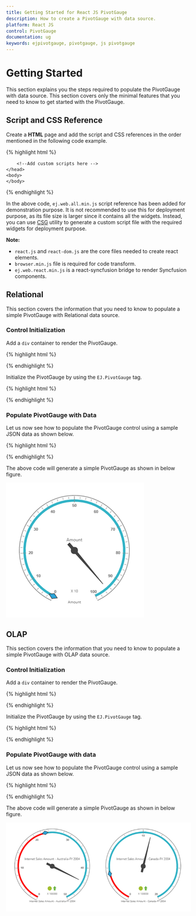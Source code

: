 ```yaml
---
title: Getting Started for React JS PivotGauge
description: How to create a PivotGauge with data source.
platform: React JS
control: PivotGauge
documentation: ug
keywords: ejpivotgauge, pivotgauge, js pivotgauge
---
```


# Getting Started

This section explains you the steps required to populate the PivotGauge with data source. This section covers only the minimal features that you need to know to get started with the PivotGauge.

## Script and CSS Reference

Create a **HTML** page and add the script and CSS references in the order mentioned in the following code example.

{% highlight html %}

<!DOCTYPE html>
<html>
    <head>
        <!-- Essential Studio for JavaScript  theme reference -->
        <link rel="stylesheet" href="http://cdn.syncfusion.com/14.3.0.49/js/web/bootstrap-theme/ej.web.all.min.css" />           
        <!--  react script  -->
        <script src="https://cdnjs.cloudflare.com/ajax/libs/react/15.2.1/react.js"></script>
        <script src="https://cdnjs.cloudflare.com/ajax/libs/react/15.2.1/react-dom.js"></script>
        <script src="https://cdnjs.cloudflare.com/ajax/libs/babel-core/5.8.34/browser.min.js"></script>
        <!--  jquery script  -->
        <script src="https://code.jquery.com/jquery-3.0.0.min.js"></script>
        <!-- Essential JS UI widget -->    
        <script src="http://cdn.syncfusion.com/14.3.0.49/js/web/ej.web.all.min.js"></script>
        <script src="http://cdn.syncfusion.com/14.3.0.49/js/common/ej.web.react.min.js"></script>

        <!--Add custom scripts here -->
    </head>
    <body>
    </body>
</html>

{% endhighlight %}

In the above code, `ej.web.all.min.js` script reference has been added for demonstration purpose. It is not recommended to use this for deployment purpose, as its file size is larger since it contains all the widgets. Instead, you can use [CSG](http://csg.syncfusion.com/# "") utility to generate a custom script file with the required widgets for deployment purpose.

**Note:**

* `react.js` and `react-dom.js` are the core files needed to create react elements.
* `browser.min.js` file is required for code transform.
* `ej.web.react.min.js` is a react-syncfusion bridge to render Syncfusion components.

## Relational

This section covers the information that you need to know to populate a simple PivotGauge with Relational data source.

### Control Initialization

Add a `div` container to render the PivotGauge.

{% highlight html %}

<!DOCTYPE html>
<html> 
    <body>
        <div id="PivotGauge1" style="width:99%;"></div>
    </body>
</html>

{% endhighlight %}

Initialize the PivotGauge by using the `EJ.PivotGauge` tag.

{% highlight html %}

<!DOCTYPE html>
<html>
    <head>
        <style>
           #Relational{
              width: 95%;
              height: 450px;
              overflow: auto;
           }
        </style>
    </head>       
    <body>
        <div id="PivotGauge1" style="width:99%;"></div>
        <script type="text/babel">
             ReactDOM.render(
                   <EJ.PivotGauge id="Relational"></EJ.PivotGauge>,
                   document.getElementById('PivotGauge1')
             );  
        </script>
    </body>
</html>

{% endhighlight %}

### Populate PivotGauge with Data

Let us now see how to populate the PivotGauge control using a sample JSON data as shown below.

{% highlight html %}

<script type="text/babel">
    var pivot_dataset = [
        { Amount: 100, Country: "Canada", Date: "FY 2005", Product: "Bike", Quantity: 2, State: "Alberta" },
        { Amount: 200, Country: "Canada", Date: "FY 2006", Product: "Van", Quantity: 3, State: "British Columbia" },
        { Amount: 300, Country: "Canada", Date: "FY 2007", Product: "Car", Quantity: 4, State: "Brunswick" },
        { Amount: 150, Country: "Canada", Date: "FY 2008", Product: "Bike", Quantity: 3, State: "Manitoba" },
        { Amount: 200, Country: "Canada", Date: "FY 2006", Product: "Car", Quantity: 4, State: "Ontario" },
        { Amount: 100, Country: "Canada", Date: "FY 2007", Product: "Van", Quantity: 1, State: "Quebec" },
        { Amount: 200, Country: "France", Date: "FY 2005", Product: "Bike", Quantity: 2, State: "Charente-Maritime" },
        { Amount: 250, Country: "France", Date: "FY 2006", Product: "Van", Quantity: 4, State: "Essonne" },
        { Amount: 300, Country: "France", Date: "FY 2007", Product: "Car", Quantity: 3, State: "Garonne (Haute)" },
        { Amount: 150, Country: "France", Date: "FY 2008", Product: "Van", Quantity: 2, State: "Gers" },
        { Amount: 200, Country: "Germany", Date: "FY 2006", Product: "Van", Quantity: 3, State: "Bayern" },
        { Amount: 250, Country: "Germany", Date: "FY 2007", Product: "Car", Quantity: 3, State: "Brandenburg" },
        { Amount: 150, Country: "Germany", Date: "FY 2008", Product: "Car", Quantity: 4, State: "Hamburg" },
        { Amount: 200, Country: "Germany", Date: "FY 2008", Product: "Bike", Quantity: 4, State: "Hessen" },
        { Amount: 150, Country: "Germany", Date: "FY 2007", Product: "Van", Quantity: 3, State: "Nordrhein-Westfalen" },
        { Amount: 100, Country: "Germany", Date: "FY 2005", Product: "Bike", Quantity: 2, State: "Saarland" },
        { Amount: 150, Country: "United Kingdom", Date: "FY 2008", Product: "Bike", Quantity: 5, State: "England" },
        { Amount: 250, Country: "United States", Date: "FY 2007", Product: "Car", Quantity: 4, State: "Alabama" },
        { Amount: 200, Country: "United States", Date: "FY 2005", Product: "Van", Quantity: 4, State: "California" },
        { Amount: 100, Country: "United States", Date: "FY 2006", Product: "Bike", Quantity: 2, State: "Colorado" },
        { Amount: 150, Country: "United States", Date: "FY 2008", Product: "Car", Quantity: 3, State: "New Mexico" },
        { Amount: 200, Country: "United States", Date: "FY 2005", Product: "Bike", Quantity: 4, State: "New York" },
        { Amount: 250, Country: "United States", Date: "FY 2008", Product: "Car", Quantity: 3, State: "North Carolina" },
        { Amount: 300, Country: "United States", Date: "FY 2007", Product: "Van", Quantity: 4, State: "South Carolina" }
    ];
    var  pivotdataSource = {
    data: pivot_dataset, 
        cube: "", 
        rows: [
                 { fieldName: "Country", fieldCaption: "Country" },
                 { fieldName: "State", fieldCaption: "State" }
              ], 
        columns: [
                    { fieldName: "Product", fieldCaption: "Product" }
              ], 
        values: [
                   { fieldName: "Amount", fieldCaption: "Amount" },
                   { fieldName: "Quantity", fieldCaption: "Quantity" }
                ], 
        filters: []
    };
   
    var pivotgauge_lablesetings = {decimalPlaces: 2};
    var PivotGauge_customLables = [{
        position: {
            x: 180,
            y: 290
        },
        font: {
            size: "10px",
            fontFamily: "Segoe UI",
            fontStyle: "Normal"
        },
        color: "#666666"
      }, {
        position: {
            x: 180,
            y: 320
        },
        font: {
            size: "10px",
            fontFamily: "Segoe UI",
            fontStyle: "Normal"
        },
        color: "#666666"
      }, {
        position: {
            x: 180,
            y: 150
        },
        font: {
            size: "12px",
            fontFamily: "Segoe UI",
            fontStyle: "Normal"
        },
        color: "#666666"
      }];
    var PivotGauge_ranges = [{
        distanceFromScale: -5,
        backgroundColor: "#fc0606",
        border: {
            color: "#fc0606"
        }
    }, {
        distanceFromScale: -5
    }];

    var pivotgauge_labels = [{
        color: "#8c8c8c"
    }]

    var pivotgauge_ticks = [{
        type: "major",
        distanceFromScale: 2,
        height: 16,
        width: 1,
        color: "#8c8c8c"
    }, {
        type: "minor",
        height: 6,
        width: 1,
        distanceFromScale: 2,
        color: "#8c8c8c"
    }];

    var pivotguage_pointers = [{
        showBackNeedle: true,
        backNeedleLength: 20,
        length: 120,
        width: 7
    }];

    var pivotguage_scale = [{
        showRanges: true,
        radius: 150,
        showScaleBar: true,
        size: 1,
        border: {
            width: 0.5
        },
        showIndicators: true,
        showLabels: true,
        pointers: pivotguage_pointers,
        ticks: pivotgauge_ticks,
        labels: pivotgauge_labels,
        ranges: PivotGauge_ranges,
        customLabels: PivotGauge_customLables
    }];

    $(function(){
      ReactDOM.render(
    <EJ.PivotGauge id="Relational" dataSource= {pivotdataSource} labelFormatSettings= {pivotgauge_lablesetings} enableTooltip= {true} isResponsive= {true} load: {"loadGaugeTheme"} backgroundColor= {"transparent"} scales= {pivotguage_scale}></EJ.PivotGauge>,
        document.getElementById('PivotGauge1')
      );
    });
</script>

{% endhighlight %}

The above code will generate a simple PivotGauge as shown in below figure.

![](getting-started_images/purejs.png)

## OLAP

This section covers the information that you need to know to populate a simple PivotGauge with OLAP data source.

### Control Initialization

Add a `div` container to render the PivotGauge.

{% highlight html %}

<!DOCTYPE html>
<html> 
    <body>
        <div id="PivotGauge1" style="width:99%;"></div>
    </body>
</html>

{% endhighlight %}

Initialize the PivotGauge by using the `EJ.PivotGauge` tag.

{% highlight html %}

<!DOCTYPE html>
<html>
    <head>
        <style>
          #Olap{
            width: 95%;
            height: 450px;
            overflow: auto;
          }
        </style>
    </head>       
    <body>
        <div id="PivotGauge1" style="width:99%;"></div>
        <script type="text/babel">
             ReactDOM.render(
                   <EJ.PivotGauge id="Olap"></EJ.PivotGauge>,
                   document.getElementById('PivotGauge1')
             );  
        </script>
    </body>
</html>

{% endhighlight %}

### Populate PivotGauge with data

Let us now see how to populate the PivotGauge control using a sample JSON data as shown below.

{% highlight html %}

<script type="text/babel">
    var Olap_dataSource={
      data: "http://bi.syncfusion.com/olap/msmdpump.dll",
      catalog: "Adventure Works DW 2008 SE",
      cube: "Adventure Works",
      rows: [
          {
              fieldName: "[Date].[Fiscal]",
              filterItems: { filterType: "include", values: ["[Date].[Fiscal].[Fiscal Year].&amp;[2004]"] }
          },
      ],
      columns: [
          {
              fieldName: "[Customer].[Customer Geography]",
          filterItems: { filterType: "include", values: ["[Customer].[Customer Geography].[Country].&amp;[Australia]"] }
          }
      ],
      values: [
          {
              measures: [
                  {
                      fieldName: "[Measures].[Internet Sales Amount]"
                  },
                  {
                      fieldName: "[Measures].[Internet Revenue Status]"
                  },
                    {
                        fieldName: "[Measures].[Internet Revenue Trend]"
                    },
                {
                    fieldName: "[Measures].[Internet Revenue Goal]"
                },
              ],
              axis: ej.PivotGauge.AxisName.Columns
          }
      ]
    };

    var pivotgauge_lablesettings = {decimalPlaces: 2};
    var PivotGauge_customLables = [{
        position: {
            x: 180,
            y: 290
        },
        font: {
            size: "10px",
            fontFamily: "Segoe UI",
            fontStyle: "Normal"
        },
        color: "#666666"
      }, {
        position: {
            x: 180,
            y: 320
        },
        font: {
            size: "10px",
            fontFamily: "Segoe UI",
            fontStyle: "Normal"
        },
        color: "#666666"
      }, {
        position: {
            x: 180,
            y: 150
        },
        font: {
            size: "12px",
            fontFamily: "Segoe UI",
            fontStyle: "Normal"
        },
        color: "#666666"
      }];
    var PivotGauge_ranges = [{
        distanceFromScale: -5,
        backgroundColor: "#fc0606",
        border: {
            color: "#fc0606"
        }
    }, {
        distanceFromScale: -5
    }];

    var pivotgauge_labels = [{
        color: "#8c8c8c"
    }]

    var pivotgauge_ticks = [{
        type: "major",
        distanceFromScale: 2,
        height: 16,
        width: 1,
        color: "#8c8c8c"
    }, {
        type: "minor",
        height: 6,
        width: 1,
        distanceFromScale: 2,
        color: "#8c8c8c"
    }];

    var pivotguage_pointers = [{
        showBackNeedle: true,
        backNeedleLength: 20,
        length: 120,
        width: 7
    }, {
        type: "marker",
        markerType: ej.datavisualization.CircularGauge.MarkerType.Diamond,
        distanceFromScale: 5,
        placement: "center",
        backgroundColor: "#29A4D9",
        length: 25,
        width: 15
    }];

    var pivotguage_scale = [{
        showRanges: true,
        radius: 150,
        showScaleBar: true,
        size: 1,
        border: {
            width: 0.5
        },
        showIndicators: true,
        showLabels: true,
        pointers: pivotguage_pointers,
        ticks: pivotgauge_ticks,
        labels: pivotgauge_labels,
        ranges: PivotGauge_ranges,
        customLabels: PivotGauge_customLables
    }];

    $(function(){
      ReactDOM.render(
        <EJ.PivotGauge id="Olap" dataSource= {Olap_dataSource} labelFormatSettings= {pivotgauge_lablesettings} enableTooltip= {true} isResponsive= {true} load: {"loadGaugeTheme"} backgroundColor= {"transparent"} scales= {pivotguage_scale}></EJ.PivotGauge>,
        document.getElementById('PivotGauge1')
      );
    });
</script>

{% endhighlight %}

The above code will generate a simple PivotGauge as shown in below figure.

![](getting-started_images/Olap.png)